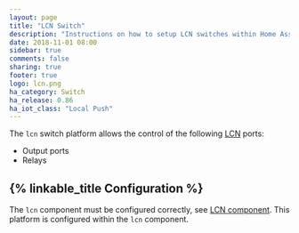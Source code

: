 ```yaml
---
layout: page
title: "LCN Switch"
description: "Instructions on how to setup LCN switches within Home Assistant."
date: 2018-11-01 08:00
sidebar: true
comments: false
sharing: true
footer: true
logo: lcn.png
ha_category: Switch
ha_release: 0.86
ha_iot_class: "Local Push"
---
```


The `lcn` switch platform allows the control of the following [LCN](http://www.lcn.eu) ports:

- Output ports
- Relays

## {% linkable_title Configuration %}

The `lcn` component must be configured correctly, see [LCN component](/components/lcn).
This platform is configured within the `lcn` component.
